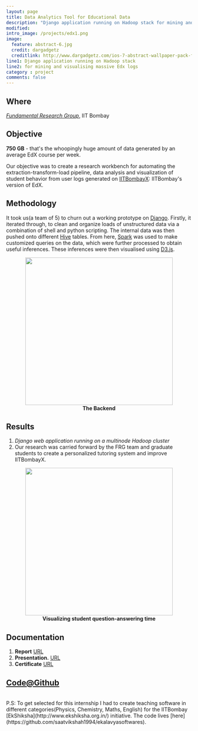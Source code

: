 ```yaml
---
layout: page
title: Data Analytics Tool for Educational Data
description: "Django application running on Hadoop stack for mining and visualising massive Edx logs"
modified:
intro_image: /projects/edx1.png
image:
  feature: abstract-6.jpg
  credit: dargadgetz
  creditlink: http://www.dargadgetz.com/ios-7-abstract-wallpaper-pack-for-iphone-5-and-ipod-touch-retina/  
line1: Django application running on Hadoop stack
line2: for mining and visualising massive Edx logs
category : project
comments: false
---
```


## Where
[*Fundamental Research Group*](http://www.it.iitb.ac.in/frg/wiki/index.php/Fundamental_Research_Group), IIT Bombay

## Objective
**750 GB** - that's the whoopingly huge amount of data generated by an average EdX course per week.

Our objective was to create a research workbench for automating the extraction-transform-load pipeline, data analysis and visualization of student behavior from user logs generated on [IITBombayX](https://www.iitbombayx.in/): IITBombay's version of EdX.

## Methodology

It took us(a team of 5) to churn out a working prototype on [Django](https://www.djangoproject.com/). Firstly, it iterated through, to clean and organize loads of unstructured data via a combination of shell and python scripting. The internal data was then pushed onto different [Hive](https://hive.apache.org/) tables. From here, [Spark](http://spark.apache.org/) was used to make customized queries on the data, which were further processed to obtain useful inferences. These inferences were then visualised using [D3.js](http://d3js.org/).

<figure>
	<center><a href="{{ site.baseurl }}/images/projects/edx2.png"><img src="{{ site.baseurl }}/images/projects/edx2.png" alt="" height="400px" width="400px"></a></center>
	<center><figcaption><b>The Backend</b></figcaption></center>
</figure>

## Results

1. *Django web application running on a multinode Hadoop cluster*
2. Our research was carried forward by the FRG team and graduate students to create a personalized tutoring system and improve IITBombayX.

<figure>
	<center><a href="{{ site.baseurl }}/images/projects/edx1.png"><img src="{{ site.baseurl }}/images/projects/edx1.png" alt="" height="400px" width="400px"></a></center>
	<center><figcaption><b>Visualizing student question-answering time</b></figcaption></center>
</figure>

## Documentation

1. **Report** [URL](http://www.it.iitb.ac.in/frg/brainstorming/sites/default/files/P1_DataAnalyticsWorkbenchForEducationalData_FinalReport.pdf)
2. **Presentation.** [URL](http://www.it.iitb.ac.in/frg/brainstorming/sites/default/files/p1_Final_Presentation_Data_Analytics_Workbench_For_Educational_Data.pdf)
3. **Certificate** [URL]({{site.url}}/assets/extradocs/IIT_Bombay_Certificate.pdf)

## [Code@Github](https://github.com/fresearchgroup/Data-Analytics-workbench-for-Educational-Data)
<br>
P.S: To get selected for this internship I had to create teaching software in different categories(Physics, Chemistry, Maths, English) for the IITBombay [EkShiksha](http://www.ekshiksha.org.in/) initiative. The code lives [here](https://github.com/saatvikshah1994/ekalavyasoftwares). 
